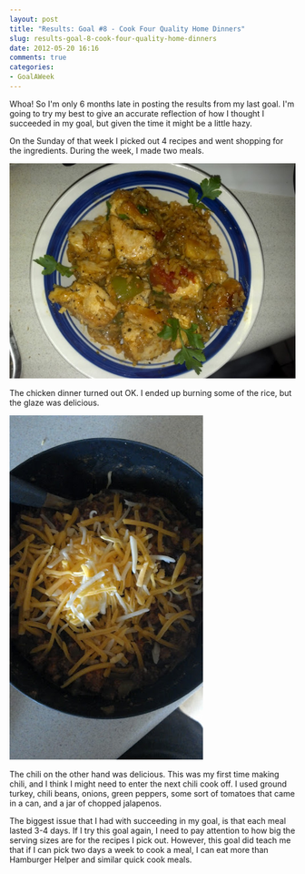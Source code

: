 ```yaml
---
layout: post
title: "Results: Goal #8 - Cook Four Quality Home Dinners"
slug: results-goal-8-cook-four-quality-home-dinners
date: 2012-05-20 16:16
comments: true
categories:
- GoalAWeek
---
```

<div id="goal08-rating"></div>
<script type="text/javascript">
$('#goal08-rating').raty({ readOnly: true, score: 1 , path: '{{ site.basurl }}assets/img/raty' });
</script>

Whoa! So I'm only 6 months late in posting the results from my last goal. I'm going to try my best to give an accurate reflection of how I thought I succeeded in my goal, but given the time it might be a little hazy.

On the Sunday of that week I picked out 4 recipes and went shopping for the ingredients. During the week, I made two meals.

![](/assets/img/posts/Goal08-Chicken.jpg)

The chicken dinner turned out OK. I ended up burning some of the rice, but the glaze was delicious.

![](/assets/img/posts/Goal08-Chili.jpg)

The chili on the other hand was delicious. This was my first time making chili, and I think I might need to enter the next chili cook off. I used ground turkey, chili beans, onions, green peppers, some sort of tomatoes that came in a can, and a jar of chopped jalapenos.

The biggest issue that I had with succeeding in my goal, is that each meal lasted 3-4 days. If I try this goal again, I need to pay attention to how big the serving sizes are for the recipes I pick out. However, this goal did teach me that if I can pick two days a week to cook a meal, I can eat more than Hamburger Helper and similar quick cook meals.